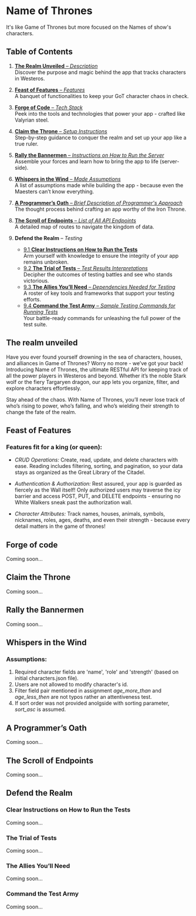 # Name of Thrones
It's like Game of Thrones but more focused on the Names of show's characters.

## Table of Contents

1. [**The Realm Unveiled** – *Description*](#the-realm-unveiled)  
   Discover the purpose and magic behind the app that tracks characters in Westeros.  

2. [**Feast of Features** – *Features*](#feast-of-features)  
   A banquet of functionalities to keep your GoT character chaos in check.  

3. [**Forge of Code** – *Tech Stack*](#forge-of-code)  
   Peek into the tools and technologies that power your app - crafted like Valyrian steel.  

4. [**Claim the Throne** – *Setup Instructions*](#claim-the-throne)  
   Step-by-step guidance to conquer the realm and set up your app like a true ruler.  

5. [**Rally the Bannermen** – *Instructions on How to Run the Server*](#rally-the-bannermen)  
   Assemble your forces and learn how to bring the app to life (server-side).  

6. [**Whispers in the Wind** – *Made Assumptions*](#whispers-in-the-wind)  
   A list of assumptions made while building the app - because even the Maesters can’t know everything.  

7. [**A Programmer’s Oath** – *Brief Description of Programmer's Approach*](#a-programmers-oath)  
   The thought process behind crafting an app worthy of the Iron Throne.  

8. [**The Scroll of Endpoints** – *List of All API Endpoints*](#the-scroll-of-endpoints)  
   A detailed map of routes to navigate the kingdom of data.  

9. **Defend the Realm** – *Testing*  
   - [9.1 **Clear Instructions on How to Run the Tests**](#clear-instructions-on-how-to-run-the-tests)  
        Arm yourself with knowledge to ensure the integrity of your app remains unbroken.  
   - [9.2 **The Trial of Tests** – *Test Results Interpretations*](#the-trial-of-tests)  
        Decipher the outcomes of testing battles and see who stands victorious.  
   - [9.3 **The Allies You’ll Need** – *Dependencies Needed for Testing*](#the-allies-youll-need)  
        A roster of key tools and frameworks that support your testing efforts.  
   - [9.4 **Command the Test Army** – *Sample Testing Commands for Running Tests*](#command-the-test-army)  
        Your battle-ready commands for unleashing the full power of the test suite.  


## The realm unveiled

Have you ever found yourself drowning in the sea of characters, houses, and alliances in Game of Thrones? Worry no more - we’ve got your back! Introducing Name of Thrones, the ultimate RESTful API for keeping track of all the power players in Westeros and beyond. Whether it’s the noble Stark wolf or the fiery Targaryen dragon, our app lets you organize, filter, and explore characters effortlessly.

Stay ahead of the chaos. With Name of Thrones, you’ll never lose track of who’s rising to power, who’s falling, and who’s wielding their strength to change the fate of the realm.

## Feast of Features

### Features fit for a king (or queen):

- *CRUD Operations:* Create, read, update, and delete characters with ease. Reading includes filtering, sorting, and pagination, so your data stays as organized as the Great Library of the Citadel.

- *Authentication & Authorization:* Rest assured, your app is guarded as fiercely as the Wall itself! Only authorized users may traverse the icy barrier and access POST, PUT, and DELETE endpoints - ensuring no White Walkers sneak past the authorization wall.

- *Character Attributes:* Track names, houses, animals, symbols, nicknames, roles, ages, deaths, and even their strength - because every detail matters in the game of thrones!


## Forge of code

Coming soon...


## Claim the Throne

Coming soon...


## Rally the Bannermen

Coming soon...

## Whispers in the Wind

### Assumptions:

1. Required character fields are 'name', 'role' and 'strength' (based on initial characters.json file).
2. Users are not allowed to modify character's id.
3. Filter field pair mentioned in assignment *age_more_than* and *age_less_then* are not typos rather an attentiveness test.
4. If sort order was not provided anolgside with sorting parameter, *sort_asc* is assumed.


## A Programmer’s Oath
   
Coming soon...


## The Scroll of Endpoints

Coming soon...


## Defend the Realm

### Clear Instructions on How to Run the Tests

Coming soon...


### The Trial of Tests

Coming soon...

### The Allies You’ll Need

Coming soon...


### Command the Test Army

Coming soon...